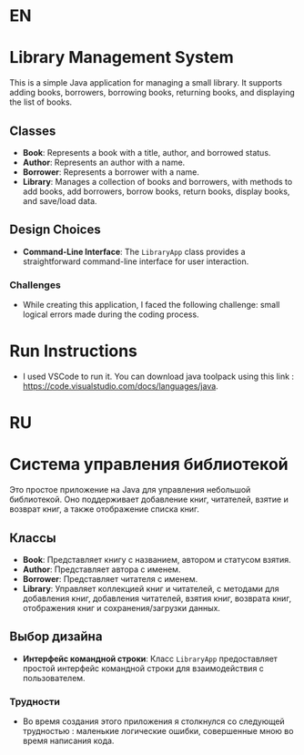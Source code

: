 # EN
# Library Management System

This is a simple Java application for managing a small library. It supports adding books, borrowers, borrowing books, returning books, and displaying the list of books.

## Classes

- **Book**: Represents a book with a title, author, and borrowed status.
- **Author**: Represents an author with a name.
- **Borrower**: Represents a borrower with a name.
- **Library**: Manages a collection of books and borrowers, with methods to add books, add borrowers, borrow books, return books, display books, and save/load data.

## Design Choices

- **Command-Line Interface**: The `LibraryApp` class provides a straightforward command-line interface for user interaction.

### Challenges

- While creating this application, I faced the following challenge: small logical errors made during the coding process.


# Run Instructions

- I used VSCode to run it. You can download java toolpack using this link : https://code.visualstudio.com/docs/languages/java.






# RU
# Система управления библиотекой

Это простое приложение на Java для управления небольшой библиотекой. Оно поддерживает добавление книг, читателей, взятие и возврат книг, а также отображение списка книг. 

## Классы

- **Book**: Представляет книгу с названием, автором и статусом взятия.
- **Author**: Представляет автора с именем.
- **Borrower**: Представляет читателя с именем.
- **Library**: Управляет коллекцией книг и читателей, с методами для добавления книг, добавления читателей, взятия книг, возврата книг, отображения книг и сохранения/загрузки данных.

## Выбор дизайна

- **Интерфейс командной строки**: Класс `LibraryApp` предоставляет простой интерфейс командной строки для взаимодействия с пользователем.



### Трудности
- Во время создания этого приложения я столкнулся со следующей трудностью : маленькие логические ошибки, совершенные мною во время написания кода.

